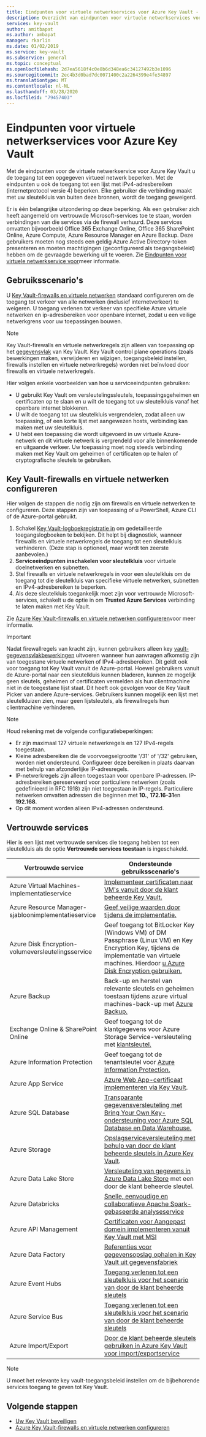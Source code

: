 ```yaml
---
title: Eindpunten voor virtuele netwerkservices voor Azure Key Vault - Azure Key Vault | Microsoft Documenten
description: Overzicht van eindpunten voor virtuele netwerkservices voor Key Vault
services: key-vault
author: amitbapat
ms.author: ambapat
manager: rkarlin
ms.date: 01/02/2019
ms.service: key-vault
ms.subservice: general
ms.topic: conceptual
ms.openlocfilehash: 2d7ea5618f4c0e8b6d348ea6c34127492b3e1096
ms.sourcegitcommit: 2ec4b3d0bad7dc0071400c2a2264399e4fe34897
ms.translationtype: MT
ms.contentlocale: nl-NL
ms.lasthandoff: 03/28/2020
ms.locfileid: "79457403"
---
```

# <a name="virtual-network-service-endpoints-for-azure-key-vault"></a>Eindpunten voor virtuele netwerkservices voor Azure Key Vault

Met de eindpunten voor de virtuele netwerkservice voor Azure Key Vault u de toegang tot een opgegeven virtueel netwerk beperken. Met de eindpunten u ook de toegang tot een lijst met iPv4-adresbereiken (internetprotocol versie 4) beperken. Elke gebruiker die verbinding maakt met uw sleutelkluis van buiten deze bronnen, wordt de toegang geweigerd.

Er is één belangrijke uitzondering op deze beperking. Als een gebruiker zich heeft aangemeld om vertrouwde Microsoft-services toe te staan, worden verbindingen van die services via de firewall verhuurd. Deze services omvatten bijvoorbeeld Office 365 Exchange Online, Office 365 SharePoint Online, Azure Compute, Azure Resource Manager en Azure Backup. Deze gebruikers moeten nog steeds een geldig Azure Active Directory-token presenteren en moeten machtigingen (geconfigureerd als toegangsbeleid) hebben om de gevraagde bewerking uit te voeren. Zie [Eindpunten voor virtuele netwerkservice voor](../virtual-network/virtual-network-service-endpoints-overview.md)meer informatie.

## <a name="usage-scenarios"></a>Gebruiksscenario's

U [Key Vault-firewalls en virtuele netwerken](key-vault-network-security.md) standaard configureren om de toegang tot verkeer van alle netwerken (inclusief internetverkeer) te weigeren. U toegang verlenen tot verkeer van specifieke Azure virtuele netwerken en ip-adresbereiken voor openbare internet, zodat u een veilige netwerkgrens voor uw toepassingen bouwen.

> [!NOTE]
> Key Vault-firewalls en virtuele netwerkregels zijn alleen van toepassing op het [gegevensvlak](../key-vault/key-vault-secure-your-key-vault.md#data-plane-access-control) van Key Vault. Key Vault control plane operations (zoals bewerkingen maken, verwijderen en wijzigen, toegangsbeleid instellen, firewalls instellen en virtuele netwerkregels) worden niet beïnvloed door firewalls en virtuele netwerkregels.

Hier volgen enkele voorbeelden van hoe u serviceeindpunten gebruiken:

* U gebruikt Key Vault om versleutelingssleutels, toepassingsgeheimen en certificaten op te slaan en u wilt de toegang tot uw sleutelkluis vanaf het openbare internet blokkeren.
* U wilt de toegang tot uw sleutelkluis vergrendelen, zodat alleen uw toepassing, of een korte lijst met aangewezen hosts, verbinding kan maken met uw sleutelkluis.
* U hebt een toepassing die wordt uitgevoerd in uw virtuele Azure-netwerk en dit virtuele netwerk is vergrendeld voor alle binnenkomende en uitgaande verkeer. Uw toepassing moet nog steeds verbinding maken met Key Vault om geheimen of certificaten op te halen of cryptografische sleutels te gebruiken.

## <a name="configure-key-vault-firewalls-and-virtual-networks"></a>Key Vault-firewalls en virtuele netwerken configureren

Hier volgen de stappen die nodig zijn om firewalls en virtuele netwerken te configureren. Deze stappen zijn van toepassing of u PowerShell, Azure CLI of de Azure-portal gebruikt.

1. Schakel [Key Vault-logboekregistratie in](key-vault-logging.md) om gedetailleerde toegangslogboeken te bekijken. Dit helpt bij diagnostiek, wanneer firewalls en virtuele netwerkregels de toegang tot een sleutelkluis verhinderen. (Deze stap is optioneel, maar wordt ten zeerste aanbevolen.)
2. **Serviceeindpunten inschakelen voor sleutelkluis** voor virtuele doelnetwerken en subnetten.
3. Stel firewalls en virtuele netwerkregels in voor een sleutelkluis om de toegang tot die sleutelkluis van specifieke virtuele netwerken, subnetten en IPv4-adresbereiken te beperken.
4. Als deze sleutelkluis toegankelijk moet zijn voor vertrouwde Microsoft-services, schakelt u de optie in om **Trusted Azure Services** verbinding te laten maken met Key Vault.

Zie [Azure Key Vault-firewalls en virtuele netwerken configureren](key-vault-network-security.md)voor meer informatie.

> [!IMPORTANT]
> Nadat firewallregels van kracht zijn, kunnen gebruikers alleen key [vault-gegevensvlakbewerkingen](../key-vault/key-vault-secure-your-key-vault.md#data-plane-access-control) uitvoeren wanneer hun aanvragen afkomstig zijn van toegestane virtuele netwerken of IPv4-adresbereiken. Dit geldt ook voor toegang tot Key Vault vanuit de Azure-portal. Hoewel gebruikers vanuit de Azure-portal naar een sleutelkluis kunnen bladeren, kunnen ze mogelijk geen sleutels, geheimen of certificaten vermelden als hun clientmachine niet in de toegestane lijst staat. Dit heeft ook gevolgen voor de Key Vault Picker van andere Azure-services. Gebruikers kunnen mogelijk een lijst met sleutelkluizen zien, maar geen lijstsleutels, als firewallregels hun clientmachine verhinderen.


> [!NOTE]
> Houd rekening met de volgende configuratiebeperkingen:
> * Er zijn maximaal 127 virtuele netwerkregels en 127 IPv4-regels toegestaan. 
> * Kleine adresbereiken die de voorvoegselgrootte '/31' of '/32' gebruiken, worden niet ondersteund. Configureer deze bereiken in plaats daarvan met behulp van afzonderlijke IP-adresregels.
> * IP-netwerkregels zijn alleen toegestaan voor openbare IP-adressen. IP-adresbereiken gereserveerd voor particuliere netwerken (zoals gedefinieerd in RFC 1918) zijn niet toegestaan in IP-regels. Particuliere netwerken omvatten adressen die beginnen met **10.**, **172.16-31**en **192.168.** 
> * Op dit moment worden alleen IPv4-adressen ondersteund.

## <a name="trusted-services"></a>Vertrouwde services

Hier is een lijst met vertrouwde services die toegang hebben tot een sleutelkluis als de optie **Vertrouwde services toestaan** is ingeschakeld.

|Vertrouwde service|Ondersteunde gebruiksscenario's|
| --- | --- |
|Azure Virtual Machines-implementatieservice|[Implementeer certificaten naar VM's vanuit door de klant beheerde Key Vault.](https://blogs.technet.microsoft.com/kv/2016/09/14/updated-deploy-certificates-to-vms-from-customer-managed-key-vault/)|
|Azure Resource Manager-sjabloonimplementatieservice|[Geef veilige waarden door tijdens de implementatie.](../azure-resource-manager/templates/key-vault-parameter.md)|
|Azure Disk Encryption-volumeversleutelingsservice|Geef toegang tot BitLocker Key (Windows VM) of DM Passphrase (Linux VM) en Key Encryption Key, tijdens de implementatie van virtuele machines. Hierdoor [u Azure Disk Encryption gebruiken.](../security/fundamentals/encryption-overview.md)|
|Azure Backup|Back-up en herstel van relevante sleutels en geheimen toestaan tijdens azure virtual machines-back-up met [Azure Backup.](../backup/backup-introduction-to-azure-backup.md)|
|Exchange Online & SharePoint Online|Geef toegang tot de klantgegevens voor Azure Storage Service-versleuteling met [klantsleutel.](/microsoft-365/compliance/customer-key-overview)|
|Azure Information Protection|Geef toegang tot de tenantsleutel voor [Azure Information Protection.](https://docs.microsoft.com/azure/information-protection/what-is-information-protection)|
|Azure App Service|[Azure Web App-certificaat implementeren via Key Vault](https://azure.github.io/AppService/2016/05/24/Deploying-Azure-Web-App-Certificate-through-Key-Vault.html).|
|Azure SQL Database|[Transparante gegevensversleuteling met Bring Your Own Key-ondersteuning voor Azure SQL Database en Data Warehouse.](../sql-database/transparent-data-encryption-byok-azure-sql.md?view=sql-server-2017&viewFallbackFrom=azuresqldb-current)|
|Azure Storage|[Opslagserviceversleuteling met behulp van door de klant beheerde sleutels in Azure Key Vault](../storage/common/storage-service-encryption-customer-managed-keys.md).|
|Azure Data Lake Store|[Versleuteling van gegevens in Azure Data Lake Store](../data-lake-store/data-lake-store-encryption.md) met een door de klant beheerde sleutel.|
|Azure Databricks|[Snelle, eenvoudige en collaboratieve Apache Spark-gebaseerde analyseservice](../azure-databricks/what-is-azure-databricks.md)|
|Azure API Management|[Certificaten voor Aangepast domein implementeren vanuit Key Vault met MSI](../api-management/api-management-howto-use-managed-service-identity.md#use-the-managed-service-identity-to-access-other-resources)|
|Azure Data Factory|[Referenties voor gegevensopslag ophalen in Key Vault uit gegevensfabriek](https://go.microsoft.com/fwlink/?linkid=2109491)|
|Azure Event Hubs|[Toegang verlenen tot een sleutelkluis voor het scenario van door de klant beheerde sleutels](https://docs.microsoft.com/azure/event-hubs/configure-customer-managed-key)|
|Azure Service Bus|[Toegang verlenen tot een sleutelkluis voor het scenario van door de klant beheerde sleutels](https://docs.microsoft.com/azure/service-bus-messaging/configure-customer-managed-key)|
|Azure Import/Export| [Door de klant beheerde sleutels gebruiken in Azure Key Vault voor import/exportservice](https://docs.microsoft.com/azure/storage/common/storage-import-export-encryption-key-portal)

> [!NOTE]
> U moet het relevante key vault-toegangsbeleid instellen om de bijbehorende services toegang te geven tot Key Vault.

## <a name="next-steps"></a>Volgende stappen

* [Uw Key Vault beveiligen](key-vault-secure-your-key-vault.md)
* [Azure Key Vault-firewalls en virtuele netwerken configureren](key-vault-network-security.md)
